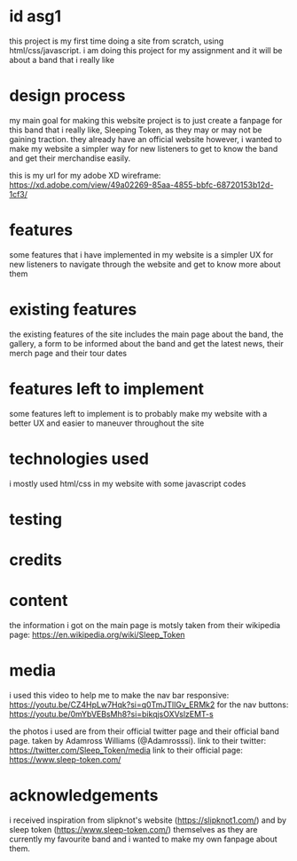 # id asg1
this project is my first time doing a site from scratch, using html/css/javascript. i am doing this project for my assignment and it will be about a band that i really like

# design process
my main goal for making this website project is to just create a fanpage for this band that i really like, Sleeping Token, as they may or may not be gaining traction. they already have an official website however, i wanted to make my website a simpler way for new listeners to get to know the band and get their merchandise easily.

this is my url for my adobe XD wireframe: https://xd.adobe.com/view/49a02269-85aa-4855-bbfc-68720153b12d-1cf3/

# features
some features that i have implemented in my website is a simpler UX for new listeners to navigate through the website and get to know more about them

# existing features
the existing features of the site includes the main page about the band, the gallery, a form to be informed about the band and get the latest news, their merch page and their tour dates

# features left to implement
some features left to implement is to probably make my website with a better UX and easier to maneuver throughout the site

# technologies used
i mostly used html/css in my website with some javascript codes

# testing

# credits
# content
the information i got on the main page is motsly taken from their wikipedia page: https://en.wikipedia.org/wiki/Sleep_Token

# media
i used this video to help me to make the nav bar responsive: https://youtu.be/CZ4HpLw7Hqk?si=q0TmJTllGv_ERMk2
for the nav buttons:
https://youtu.be/0mYbVEBsMh8?si=bikqjsOXVslzEMT-s

the photos i used are from their official twitter page and their official band page. taken by Adamross Williams (@Adamrosssi).
link to their twitter: https://twitter.com/Sleep_Token/media
link to their official page: https://www.sleep-token.com/

# acknowledgements
i received inspiration from slipknot's website (https://slipknot1.com/) and by sleep token (https://www.sleep-token.com/) themselves as they are currently my favourite band and i wanted to make my own fanpage about them.